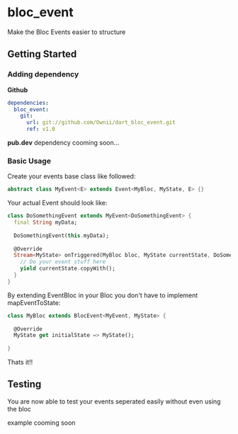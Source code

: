 # bloc_event

Make the Bloc Events easier to structure

## Getting Started

### Adding dependency

**Github**
```yml
dependencies:
  bloc_event:
    git:
      url: git://github.com/Ownii/dart_bloc_event.git
      ref: v1.0
```

**pub.dev** dependency cooming soon...

### Basic Usage

Create your events base class like followed:
```dart
abstract class MyEvent<E> extends Event<MyBloc, MyState, E> {}
```

Your actual Event should look like:
```dart
class DoSomethingEvent extends MyEvent<DoSomethingEvent> {
  final String myData;
  
  DoSomethingEvent(this.myData);
  
  @Override
  Stream<MyState> onTriggered(MyBloc bloc, MyState currentState, DoSomethingEvent event) async* {
    // Do your event stuff here
    yield currentState.copyWith();
  }
}
```

By extending EventBloc in your Bloc you don't have to implement mapEventToState:
```dart
class MyBloc extends BlocEvent<MyEvent, MyState> {
  
  @Override
  MyState get initialState => MyState();
  
}
```

Thats it!!

## Testing
You are now able to test your events seperated easily without even using the bloc

example cooming soon
```dart
```
